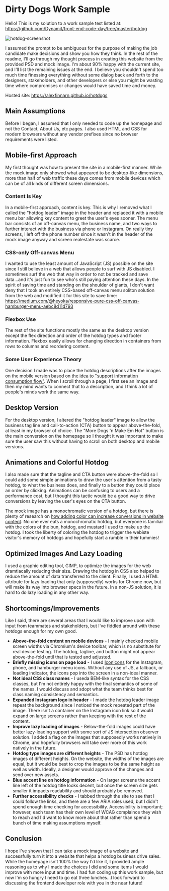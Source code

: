 # Dirty Dogs Work Sample

Hello! This is my solution to a work sample test listed at: https://github.com/Dynamit/front-end-code-day/tree/master/hotdog

![hotdog-screenshot](https://user-images.githubusercontent.com/3640707/69019842-60a34c80-0980-11ea-8658-a2eff60f68e3.jpeg)

I assumed the prompt to be ambiguous for the purpose of making the job candidate make decisions and show you how they think. In the rest of the readme, I'll go through my thought process in creating this website from the provided PSD and mock image. I'm about 90% happy with the current site, and I'll list the remaining issues at the end. I believe you shouldn't spend too much time finessing everything without some dialog back and forth to the designers, stakeholders, and other developers or else you might be wasting time where compromises or changes would have saved time and money.

Hosted site: https://alexfinnarn.github.io/hotdogs

## Main Assumptions

Before I began, I assumed that I only needed to code up the homepage and not the Contact, About Us, etc pages. I also used HTML and CSS for modern browsers without any vendor prefixes since no browser requirements were listed.

## Mobile-first Approach

My first thought was how to present the site in a mobile-first manner. While the mock image only showed what appeared to be desktop-like dimensions, more than half of web traffic these days comes from mobile devices which can be of all kinds of different screen dimensions.

### Content Is Key

In a mobile-first approach, content is key. This is why I removed what I called the "hotdog leader" image in the header and replaced it with a mobile menu bar allowing key content to greet the user's eyes sooner. The menu bar consists of an off-canvas menu, the business name, and two ways to further interact with the business via phone or Instagram. On really tiny screens, I left off the phone number since it wasn't in the header of the mock image anyway and screen realestate was scarce.

### CSS-only Off-canvas Menu

I wanted to use the least amount of JavaScript (JS) possible on the site since I still believe in a web that allows people to surf with JS disabled. I sometimes surf the web that way in order to not be tracked and save data...and it's just fun to see who's still paying attention these days. In the spirit of saving time and standing on the shoulder of giants, I don't want deny that I took an entirely CSS-based off-canvas menu soliton solution from the web and modified it for this site to save time: https://medium.com/@heyoka/responsive-pure-css-off-canvas-hamburger-menu-aebc8d11d793

### Flexbox Use

The rest of the site functions mostly the same as the desktop version except the flex direction and order of the hotdog types and footer information. Flexbox easily allows for changing direction in containers from rows to columns and reordering content.

### Some User Experience Theory

One decision I made was to place the hotdog descriptions after the images on the mobile version based on [the idea to "support information consumption flow"](https://ux.stackexchange.com/questions/50430/should-the-description-of-a-picture-be-above-it-or-below). When I scroll through a page, I first see an image and then my mind wants to connect that to a description, and I think a lot of people's minds work the same way.

## Desktop Version

For the desktop version, I altered the "hotdog leader" image to allow the business tag line and call-to-action (CTA) button to appear above-the-fold, at least in my browser of choice. The "More Dogs 'n Make Em Hot" button is the main conversion on the homepage so I thought it was important to make sure the user saw this without having to scroll on both desktop and mobile versions.

## Animations and Colorful Hotdog

I also made sure that the tagline and CTA button were above-the-fold so I could add some simple animations to draw the user's attention from a tasty hotdog, to what the business does, and finally to a button they could place an order by clicking. Animations can be confusing to users and a performance cost, but I thought this tactic would be a good way to drive conversions by leaving the user's eyes on the CTA button.

The mock image has a monochromatic version of a hotdog, but there is plenty of research on [how adding color can increase conversions in website content](https://getuplift.co/emotional-targeting-leverage-the-power-of-emotion-to-grow-conversions/). No one ever eats a monochromatic hotdog, but everyone is familiar with the colors of the bun, hotdog, and mustard I used to make up the hotdog. I took the liberty of coloring the hotdog to trigger the webiste visitor's memory of hotdogs and hopefully start a rumble in their tummies!

## Optimized Images And Lazy Loading

I used a graphic editing tool, GIMP, to optimize the images for the web dramtiacally reducing their size. Drawing the hotdog in CSS also helped to reduce the amount of data transferred to the client. Finally, I used a HTML attribute for lazy loading that only (supposedly) works for Chrome now, but will make its way into browser specs in the future. In a non-JS solution, it is hard to do lazy loading in any other way.

## Shortcomings/Improvements

Like I said, there are several areas that I would like to improve upon with input from teammates and stakeholders, but I've fiddled around with these hotdogs enough for my own good.

- **Above-the-fold content on mobile devices** - I mainly checked mobile screen widths via Chromium's device toolbar, which is no substitute for real device testing. The hotdog, tagline, and button might not appear above-the-fold until that is tested and adjusted.
- **Briefly missing icons on page load** - I used [Iconicons](https://ionicons.com/usage) for the Instagram, phone, and hamburger menu icons. Without any use of JS, a fallback, or loading indicator, the icons pop into the screen in a non-ideal manner. 
- **Not ideal CSS class names** - I useda BEM-like syntax for the CSS classes, but I'm not entirely happy with the final semantics of some of the names. I would discuss and sdopt what the team thinks best for class naming consistency and semantics.
- **Expanded Instagram logo in header** - I made the hotdog leader image repeat the background since I noticed the mock repeated part of the image. There isn't a container on the Instagram icon link so it would expand on large screens rather than keeping with the rest of the content.
- **Improve lazy loading of images** - Below-the-fold images could have better lazy-loading support with some sort of JS intersection observer solution. I added a flag on the images that supposedly works natively in Chrome, and hopefully browsers will take over more of this work natively in the future.
- **Hotdog type images are different heights** - The PSD has hotdog images of different heights. On the website, the widths of the images are equal, but it would be best to crop the images to be the same height as well as width. Ideally, a designer would approve of the changes and send over new assets.
- **Blue accent line on hotdog information** - On larger screens the accent line left of the hotdog title looks decent, but once the screen size gets smaller it impacts readability and should probably be removed.
- **Further accessibility checks** - I tabbed through the site to see that I could follow the links, and there are a few ARIA roles used, but I didn't spend enough time checking for accessibility. Accessibility is important; however, each team has their own level of WCAG complaince they wish to reach and I'd want to know more about that rather than spend a bunch of time making assumptions myself.

## Conclusion

I hope I've shown that I can take a mock image of a website and successfully turn it into a website that helps a hotdog business drive sales. While the homepage isn't 100% the way I'd like it, I provided ample reasoning as to why I made the choices I did and some items I would improve with more input and time. I had fun coding up this work sample, but now I'm so hungry I need to go eat three lunches...I look forward to discussing the frontend developer role with you in the near future!



